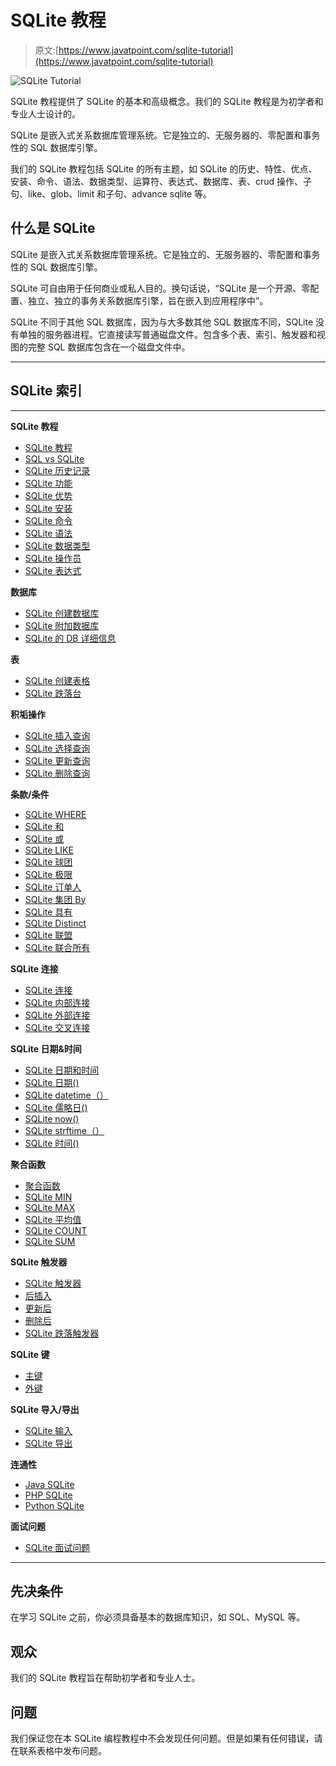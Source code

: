 # SQLite 教程

> 原文:[https://www.javatpoint.com/sqlite-tutorial](https://www.javatpoint.com/sqlite-tutorial)

![SQLite Tutorial](../Images/98b48764a4d07d13fb748e15f8855138.png)

SQLite 教程提供了 SQLite 的基本和高级概念。我们的 SQLite 教程是为初学者和专业人士设计的。

SQLite 是嵌入式关系数据库管理系统。它是独立的、无服务器的、零配置和事务性的 SQL 数据库引擎。

我们的 SQLite 教程包括 SQLite 的所有主题，如 SQLite 的历史、特性、优点、安装、命令、语法、数据类型、运算符、表达式、数据库、表、crud 操作、子句、like、glob、limit 和子句、advance sqlite 等。

## 什么是 SQLite

SQLite 是嵌入式关系数据库管理系统。它是独立的、无服务器的、零配置和事务性的 SQL 数据库引擎。

SQLite 可自由用于任何商业或私人目的。换句话说，“SQLite 是一个开源、零配置、独立、独立的事务关系数据库引擎，旨在嵌入到应用程序中”。

SQLite 不同于其他 SQL 数据库，因为与大多数其他 SQL 数据库不同，SQLite 没有单独的服务器进程。它直接读写普通磁盘文件。包含多个表、索引、触发器和视图的完整 SQL 数据库包含在一个磁盘文件中。

* * *

## SQLite 索引

* * *

**SQLite 教程**

*   [SQLite 教程](sqlite-tutorial)
*   [SQL vs SQLite](sql-vs-sqlite)
*   [SQLite 历史记录](sqlite-history)
*   [SQLite 功能](sqlite-features)
*   [SQLite 优势](sqlite-advantages-and-disadvantages)
*   [SQLite 安装](sqlite-installation)
*   [SQLite 命令](sqlite-commands)
*   [SQLite 语法](sqlite-syntax)
*   [SQLite 数据类型](sqlite-data-types)
*   [SQLite 操作员](sqlite-operators)
*   [SQLite 表达式](sqlite-expressions)

**数据库**

*   [SQLite 创建数据库](sqlite-create-database)
*   [SQLite 附加数据库](sqlite-attach-database)
*   [SQLite 的 DB 详细信息](sqlite-detach-database)

**表**

*   [SQLite 创建表格](sqlite-create-table)
*   [SQLite 跌落台](sqlite-drop-table)

**积垢操作**

*   [SQLite 插入查询](sqlite-insert-query)
*   [SQLite 选择查询](sqlite-select-query)
*   [SQLite 更新查询](sqlite-update-query)
*   [SQLite 删除查询](sqlite-delete-query)

**条款/条件**

*   [SQLite WHERE](sqlite-where-clause)
*   [SQLite 和](sqlite-and-clause)
*   [SQLite 或](sqlite-or-clause)
*   [SQLite LIKE](sqlite-like-clause)
*   [SQLite 球团](sqlite-glob-clause)
*   [SQLite 极限](sqlite-limit-clause)
*   [SQLite 订单人](sqlite-order-by-clause)
*   [SQLite 集团 By](sqlite-group-by-clause)
*   [SQLite 具有](sqlite-having-clause)
*   [SQLite Distinct](sqlite-distinct-keyword)
*   [SQLite 联盟](sqlite-union)
*   [SQLite 联合所有](sqlite-union-all)

**SQLite 连接**

*   [SQLite 连接](sqlite-joins)
*   [SQLite 内部连接](sqlite-inner-join)
*   [SQLite 外部连接](sqlite-outer-join)
*   [SQLite 交叉连接](sqlite-cross-join)

**SQLite 日期&时间**

*   [SQLite 日期和时间](sqlite-date-and-time)
*   [SQLite 日期()](sqlite-date)
*   [SQLite datetime（）](sqlite-datetime)
*   [SQLite 儒略日()](sqlite-juliandday)
*   [SQLite now()](sqlite-now)
*   [SQLite strftime（）](sqlite-strftime)
*   [SQLite 时间()](sqlite-time)

**聚合函数**

*   [聚合函数](sqlite-aggregate-functions)
*   [SQLite MIN](sqlite-min)
*   [SQLite MAX](sqlite-max)
*   [SQLite 平均值](sqlite-avg)
*   [SQLite COUNT](sqlite-count)
*   [SQLite SUM](sqlite-sum)

**SQLite 触发器**

*   [SQLite 触发器](sqlite-triggers)
*   [后插入](sqlite-trigger-after-insert)
*   [更新后](sqlite-trigger-after-update)
*   [删除后](sqlite-trigger-after-delete)
*   [SQLite 跌落触发器](sqlite-drop-trigger)

**SQLite 键**

*   [主键](sqlite-primary-key)
*   [外键](sqlite-foreign-key)

**SQLite 导入/导出**

*   [SQLite 输入](sqlite-import)
*   [SQLite 导出](sqlite-export)

**连通性**

*   [Java SQLite](java-sqlite)
*   [PHP SQLite](php-sqlite)
*   [Python SQLite](python-sqlite)

**面试问题**

*   [SQLite 面试问题](sqlite-interview-questions)

* * *

## 先决条件

在学习 SQLite 之前，你必须具备基本的数据库知识，如 SQL、MySQL 等。

## 观众

我们的 SQLite 教程旨在帮助初学者和专业人士。

## 问题

我们保证您在本 SQLite 编程教程中不会发现任何问题。但是如果有任何错误，请在联系表格中发布问题。